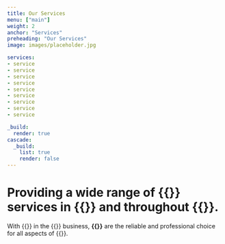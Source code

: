```yaml
---
title: Our Services
menu: ["main"]
weight: 2
anchor: "Services"
preheading: "Our Services"
image: images/placeholder.jpg

services:
- service
- service
- service
- service
- service
- service
- service
- service
- service

_build:
  render: true
cascade:
  _build:
    list: true
    render: false
---
```


# Providing a wide range of **{{<industry>}} services in {{<towncity>}}** and throughout {{<county>}}.

With {{<years>}} in the {{<industry>}} business, **{{<company>}}** are the reliable and professional choice for all aspects of {{<industry>}}.
